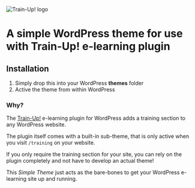 ![Train-Up! logo](http://wptrainup.co.uk/wp-content/themes/wptrainup_v2/img/@2x/logo2.png "Title")


# A simple WordPress theme for use with Train-Up! e-learning plugin

## Installation

1. Simply drop this into your WordPress __themes__ folder
2. Active the theme from within WordPress

### Why?

The [Train-Up!](wptrainup.co.uk) e-learning plugin for WordPress adds a training section to any WordPress website. 

The plugin itself comes with a built-in sub-theme, that is only active when you visit `/training` on your website.

If you only require the training section for your site, you can rely on the plugin completely and not have to develop an actual theme!

This _Simple Theme_ just acts as the bare-bones to get your WordPress e-learning site up and running.
